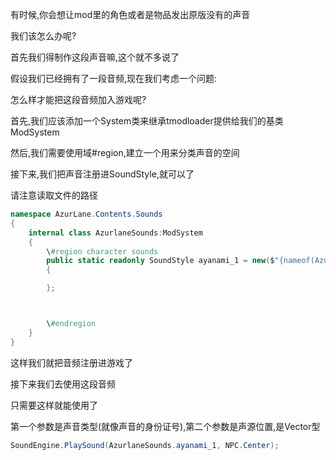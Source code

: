 有时候,你会想让mod里的角色或者是物品发出原版没有的声音

我们该怎么办呢?

首先我们得制作这段声音嘛,这个就不多说了

假设我们已经拥有了一段音频,现在我们考虑一个问题:

怎么样才能把这段音频加入游戏呢?

  

首先,我们应该添加一个System类来继承tmodloader提供给我们的基类ModSystem

然后,我们需要使用域\#region,建立一个用来分类声音的空间

接下来,我们把声音注册进SoundStyle,就可以了

请注意读取文件的路径

```C#
namespace AzurLane.Contents.Sounds
{
    internal class AzurlaneSounds:ModSystem
    {
        \#region character sounds
        public static readonly SoundStyle ayanami_1 = new($"{nameof(AzurLane)}/Contents/Sounds/ayanami/ayanami_1")
        {

        };



        \#endregion
    }
}
```

这样我们就把音频注册进游戏了

  

接下来我们去使用这段音频

只需要这样就能使用了

第一个参数是声音类型(就像声音的身份证号),第二个参数是声源位置,是Vector型

```C#
SoundEngine.PlaySound(AzurlaneSounds.ayanami_1, NPC.Center);
```